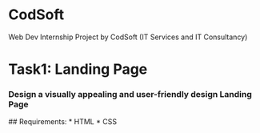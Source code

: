 # CodSoft
Web Dev Internship Project by CodSoft (IT Services and IT Consultancy)

# Task1: Landing Page
<h3>Design a visually appealing and user-friendly design <b>Landing Page</b></h3>
## Requirements: 
* HTML
* CSS